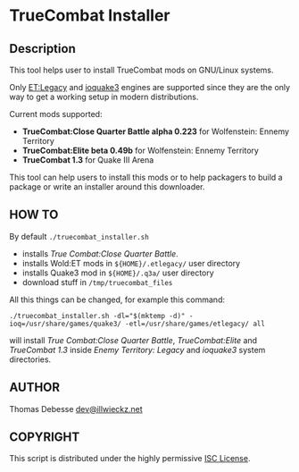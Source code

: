 TrueCombat Installer
====================

Description
-----------

This tool helps user to install TrueCombat mods on GNU/Linux systems.

Only [ET:Legacy](http://etlegacy.com/) and [ioquake3](http://ioquake3.org/) engines are supported since they are the only way to get a working setup in modern distributions.

Current mods supported:

* **TrueCombat:Close Quarter Battle alpha 0.223** for Wolfenstein: Ennemy Territory
* **TrueCombat:Elite beta 0.49b** for Wolfenstein: Ennemy Territory
* **TrueCombat 1.3** for Quake Ⅲ Arena

This tool can help users to install this mods or to help packagers to build a package or write an installer around this downloader.

HOW TO
------

By default `./truecombat_installer.sh`

* installs _True Combat:Close Quarter Battle_.
* installs Wold:ET mods in `${HOME}/.etlegacy/` user directory
* installs Quake3 mod in `${HOME}/.q3a/` user directory
* download stuff in `/tmp/truecombat_files`

All this things can be changed, for example this command:

```
./truecombat_installer.sh -dl="$(mktemp -d)" -ioq=/usr/share/games/quake3/ -etl=/usr/share/games/etlegacy/ all
```

will install _True Combat:Close Quarter Battle_, _TrueCombat:Elite_ and _TrueCombat 1.3_ inside _Enemy Territory: Legacy_ and _ioquake3_ system directories.

AUTHOR
------

Thomas Debesse <dev@illwieckz.net>

COPYRIGHT
---------

This script is distributed under the highly permissive [ISC License](COPYING.md).
